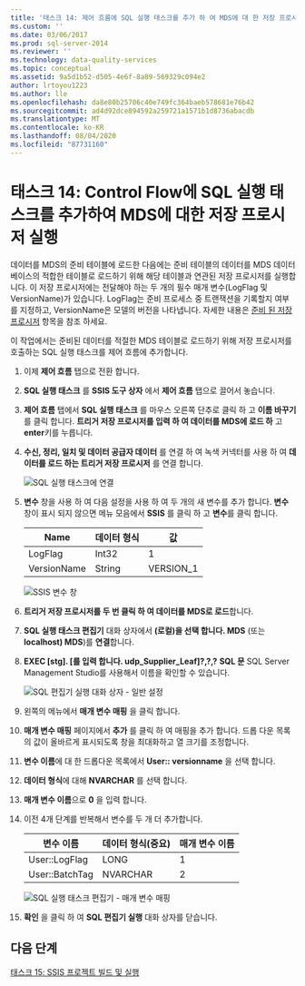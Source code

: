 ```yaml
---
title: '태스크 14: 제어 흐름에 SQL 실행 태스크를 추가 하 여 MDS에 대 한 저장 프로시저 실행 Microsoft Docs'
ms.custom: ''
ms.date: 03/06/2017
ms.prod: sql-server-2014
ms.reviewer: ''
ms.technology: data-quality-services
ms.topic: conceptual
ms.assetid: 9a5d1b52-d505-4e6f-8a89-569329c094e2
author: lrtoyou1223
ms.author: lle
ms.openlocfilehash: da8e80b25706c40e749fc364baeb578681e76b42
ms.sourcegitcommit: ad4d92dce894592a259721a1571b1d8736abacdb
ms.translationtype: MT
ms.contentlocale: ko-KR
ms.lasthandoff: 08/04/2020
ms.locfileid: "87731160"
---
```

# <a name="task-14-adding-execute-sql-task-to-control-flow-to-run-the-stored-procedure-for-mds"></a>태스크 14: Control Flow에 SQL 실행 태스크를 추가하여 MDS에 대한 저장 프로시저 실행
  데이터를 MDS의 준비 테이블에 로드한 다음에는 준비 테이블의 데이터를 MDS 데이터베이스의 적합한 테이블로 로드하기 위해 해당 테이블과 연관된 저장 프로시저를 실행합니다. 이 저장 프로시저에는 전달해야 하는 두 개의 필수 매개 변수(LogFlag 및 VersionName)가 있습니다. LogFlag는 준비 프로세스 중 트랜잭션을 기록할지 여부를 지정하고, VersionName은 모델의 버전을 나타냅니다. 자세한 내용은 [준비 된 저장 프로시저](https://msdn.microsoft.com/library/hh231028.aspx) 항목을 참조 하세요.

 이 작업에서는 준비된 데이터를 적절한 MDS 테이블로 로드하기 위해 저장 프로시저를 호출하는 SQL 실행 태스크를 제어 흐름에 추가합니다.

1.  이제 **제어 흐름** 탭으로 전환 합니다.

2.  **SQL 실행 태스크** 를 **SSIS 도구 상자** 에서 **제어 흐름** 탭으로 끌어서 놓습니다.

3.  **제어 흐름** 탭에서 **SQL 실행 태스크** 를 마우스 오른쪽 단추로 클릭 하 고 **이름 바꾸기**를 클릭 합니다. **트리거 저장 프로시저를 입력 하 여 데이터를 MDS에 로드 하** 고 **enter**키를 누릅니다.

4.  **수신, 정리, 일치 및 데이터 공급자 데이터** 를 연결 하 여 녹색 커넥터를 사용 하 여 **데이터를 로드 하는 트리거 저장 프로시저** 를 연결 합니다.

     ![SQL 실행 태스크에 연결](../../2014/tutorials/media/et-addingesqltasktocftorunthespformds-01.jpg "SQL 실행 태스크에 연결")

5.  **변수** 창을 사용 하 여 다음 설정을 사용 하 여 두 개의 새 변수를 추가 합니다. **변수** 창이 표시 되지 않으면 메뉴 모음에서 **SSIS** 를 클릭 하 고 **변수**를 클릭 합니다.

    |Name|데이터 형식|값|
    |----------|---------------|-----------|
    |LogFlag|Int32|1|
    |VersionName|String|VERSION_1|

     ![SSIS 변수 창](../../2014/tutorials/media/et-addingesqltasktocftorunthespformds-02.jpg "SSIS 변수 창")

6.  **트리거 저장 프로시저를 두 번 클릭 하 여 데이터를 MDS로 로드**합니다.

7.  **SQL 실행 태스크 편집기** 대화 상자에서 **(로컬)을 선택 합니다. MDS** (또는 **localhost) MDS**)를 **연결**합니다.

8.  **EXEC [stg]. [를 입력 합니다. udp_Supplier_Leaf]?,?,?** **SQL 문** SQL Server Management Studio를 사용해서 이름을 확인할 수 있습니다.

     ![SQL 편집기 실행 대화 상자 - 일반 설정](../../2014/tutorials/media/et-addingesqltasktocftorunthespformds-03.jpg "SQL 편집기 실행 대화 상자 - 일반 설정")

9. 왼쪽의 메뉴에서 **매개 변수 매핑** 을 클릭 합니다.

10. **매개 변수 매핑** 페이지에서 **추가** 를 클릭 하 여 매핑을 추가 합니다. 드롭 다운 목록의 값이 올바르게 표시되도록 창을 최대화하고 열 크기를 조정합니다.

11. **변수 이름**에 대 한 드롭다운 목록에서 **User:: versionname** 을 선택 합니다.

12. **데이터 형식**에 대해 **NVARCHAR** 를 선택 합니다.

13. **매개 변수 이름**으로 **0** 을 입력 합니다.

14. 이전 4개 단계를 반복해서 변수를 두 개 더 추가합니다.

    |변수 이름|데이터 형식(중요)|매개 변수 이름|
    |-------------------|-----------------------------|--------------------|
    |User::LogFlag|LONG|1|
    |User::BatchTag|NVARCHAR|2|

     ![SQL 실행 태스크 편집기 - 매개 변수 매핑](../../2014/tutorials/media/et-addingesqltasktocftorunthespformds-04.jpg "SQL 실행 태스크 편집기 - 매개 변수 매핑")

15. **확인** 을 클릭 하 여 **SQL 편집기 실행** 대화 상자를 닫습니다.

## <a name="next-step"></a>다음 단계
 [태스크 15: SSIS 프로젝트 빌드 및 실행](../../2014/tutorials/task-15-building-and-running-the-ssis-project.md)



